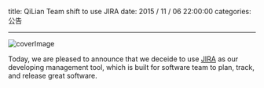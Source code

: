 title: QiLian Team shift to use JIRA
date: 2015 / 11 / 06 22:00:00
categories: 公告

---

![coverImage](http://wx3.sinaimg.cn/mw690/a9a40e85gy1fij6xcgsf1j20zk0dcq3s.jpg)

Today, we are pleased to announce that we deceide to use [JIRA](https://www.atlassian.com/software/jira) as our developing management tool, which is built for software team to plan, track, and release great software.
